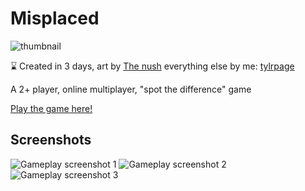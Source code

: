 # Misplaced

![thumbnail](https://i.imgur.com/sBZ4MM1.png)

⌛ Created in 3 days, art by [The nush](https://the-nush.itch.io/) everything else by me: [tylrpage](https://tylr.itch.io/)

A 2+ player, online multiplayer, "spot the difference" game

[Play the game here!](https://tylr.itch.io/misplaced)

## Screenshots
![Gameplay screenshot 1](https://i.imgur.com/ihCNrVT.png)
![Gameplay screenshot 2](https://i.imgur.com/4hGucw8.png)
![Gameplay screenshot 3](https://i.imgur.com/cVvKpSD.png)
